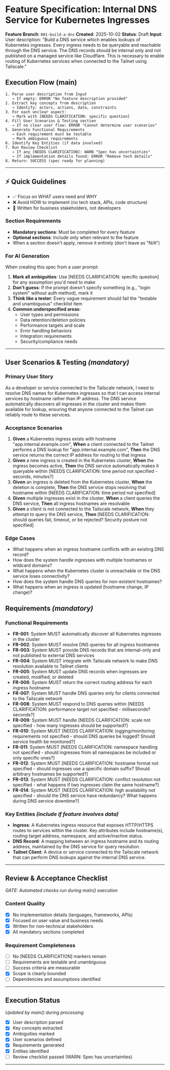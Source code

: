 # Feature Specification: Internal DNS Service for Kubernetes Ingresses

**Feature Branch**: `001-build-a-dns`
**Created**: 2025-10-02
**Status**: Draft
**Input**: User description: "Build a DNS service which enables lookups of Kubernetes ingresses. Every ingress needs to be queryable and reachable through the DNS service. The DNS records should be internal only and not published on a managed service like Cloudflare. This is necessary to enable routing of Kubernetes services when connected to the Tailnet using Tailscale."

## Execution Flow (main)
```
1. Parse user description from Input
   → If empty: ERROR "No feature description provided"
2. Extract key concepts from description
   → Identify: actors, actions, data, constraints
3. For each unclear aspect:
   → Mark with [NEEDS CLARIFICATION: specific question]
4. Fill User Scenarios & Testing section
   → If no clear user flow: ERROR "Cannot determine user scenarios"
5. Generate Functional Requirements
   → Each requirement must be testable
   → Mark ambiguous requirements
6. Identify Key Entities (if data involved)
7. Run Review Checklist
   → If any [NEEDS CLARIFICATION]: WARN "Spec has uncertainties"
   → If implementation details found: ERROR "Remove tech details"
8. Return: SUCCESS (spec ready for planning)
```

---

## ⚡ Quick Guidelines
- ✅ Focus on WHAT users need and WHY
- ❌ Avoid HOW to implement (no tech stack, APIs, code structure)
- 👥 Written for business stakeholders, not developers

### Section Requirements
- **Mandatory sections**: Must be completed for every feature
- **Optional sections**: Include only when relevant to the feature
- When a section doesn't apply, remove it entirely (don't leave as "N/A")

### For AI Generation
When creating this spec from a user prompt:
1. **Mark all ambiguities**: Use [NEEDS CLARIFICATION: specific question] for any assumption you'd need to make
2. **Don't guess**: If the prompt doesn't specify something (e.g., "login system" without auth method), mark it
3. **Think like a tester**: Every vague requirement should fail the "testable and unambiguous" checklist item
4. **Common underspecified areas**:
   - User types and permissions
   - Data retention/deletion policies
   - Performance targets and scale
   - Error handling behaviors
   - Integration requirements
   - Security/compliance needs

---

## User Scenarios & Testing *(mandatory)*

### Primary User Story
As a developer or service connected to the Tailscale network, I need to resolve DNS names for Kubernetes ingresses so that I can access internal services by hostname rather than IP address. The DNS service automatically discovers all ingresses in the cluster and makes them available for lookup, ensuring that anyone connected to the Tailnet can reliably route to these services.

### Acceptance Scenarios
1. **Given** a Kubernetes ingress exists with hostname "app.internal.example.com", **When** a client connected to the Tailnet performs a DNS lookup for "app.internal.example.com", **Then** the DNS service returns the correct IP address for routing to that ingress
2. **Given** a new ingress is created in the Kubernetes cluster, **When** the ingress becomes active, **Then** the DNS service automatically makes it queryable within [NEEDS CLARIFICATION: time period not specified - seconds, minutes?]
3. **Given** an ingress is deleted from the Kubernetes cluster, **When** the deletion is complete, **Then** the DNS service stops resolving that hostname within [NEEDS CLARIFICATION: time period not specified]
4. **Given** multiple ingresses exist in the cluster, **When** a client queries the DNS service, **Then** all ingress hostnames are resolvable
5. **Given** a client is not connected to the Tailscale network, **When** they attempt to query the DNS service, **Then** [NEEDS CLARIFICATION: should queries fail, timeout, or be rejected? Security posture not specified]

### Edge Cases
- What happens when an ingress hostname conflicts with an existing DNS record?
- How does the system handle ingresses with multiple hostnames or wildcard domains?
- What happens when the Kubernetes cluster is unreachable or the DNS service loses connectivity?
- How does the system handle DNS queries for non-existent hostnames?
- What happens when an ingress is updated (hostname change, IP change)?

## Requirements *(mandatory)*

### Functional Requirements
- **FR-001**: System MUST automatically discover all Kubernetes ingresses in the cluster
- **FR-002**: System MUST resolve DNS queries for all ingress hostnames
- **FR-003**: System MUST provide DNS records that are internal-only and not published to external DNS services
- **FR-004**: System MUST integrate with Tailscale network to make DNS resolution available to Tailnet clients
- **FR-005**: System MUST update DNS records when ingresses are created, modified, or deleted
- **FR-006**: System MUST return the correct routing address for each ingress hostname
- **FR-007**: System MUST handle DNS queries only for clients connected to the Tailscale network
- **FR-008**: System MUST respond to DNS queries within [NEEDS CLARIFICATION: performance target not specified - milliseconds? seconds?]
- **FR-009**: System MUST handle [NEEDS CLARIFICATION: scale not specified - how many ingresses should be supported?]
- **FR-010**: System MUST [NEEDS CLARIFICATION: logging/monitoring requirements not specified - should DNS queries be logged? Should service health be monitored?]
- **FR-011**: System MUST [NEEDS CLARIFICATION: namespace handling not specified - should ingresses from all namespaces be included or only specific ones?]
- **FR-012**: System MUST [NEEDS CLARIFICATION: hostname format not specified - should ingresses use a specific domain suffix? Should arbitrary hostnames be supported?]
- **FR-013**: System MUST [NEEDS CLARIFICATION: conflict resolution not specified - what happens if two ingresses claim the same hostname?]
- **FR-014**: System MUST [NEEDS CLARIFICATION: high availability not specified - should the DNS service have redundancy? What happens during DNS service downtime?]

### Key Entities *(include if feature involves data)*
- **Ingress**: A Kubernetes ingress resource that exposes HTTP/HTTPS routes to services within the cluster. Key attributes include hostname(s), routing target address, namespace, and active/inactive status.
- **DNS Record**: A mapping between an ingress hostname and its routing address, maintained by the DNS service for query resolution.
- **Tailnet Client**: A device or service connected to the Tailscale network that can perform DNS lookups against the internal DNS service.

---

## Review & Acceptance Checklist
*GATE: Automated checks run during main() execution*

### Content Quality
- [x] No implementation details (languages, frameworks, APIs)
- [x] Focused on user value and business needs
- [x] Written for non-technical stakeholders
- [x] All mandatory sections completed

### Requirement Completeness
- [ ] No [NEEDS CLARIFICATION] markers remain
- [ ] Requirements are testable and unambiguous
- [ ] Success criteria are measurable
- [x] Scope is clearly bounded
- [ ] Dependencies and assumptions identified

---

## Execution Status
*Updated by main() during processing*

- [x] User description parsed
- [x] Key concepts extracted
- [x] Ambiguities marked
- [x] User scenarios defined
- [x] Requirements generated
- [x] Entities identified
- [ ] Review checklist passed (WARN: Spec has uncertainties)

---

